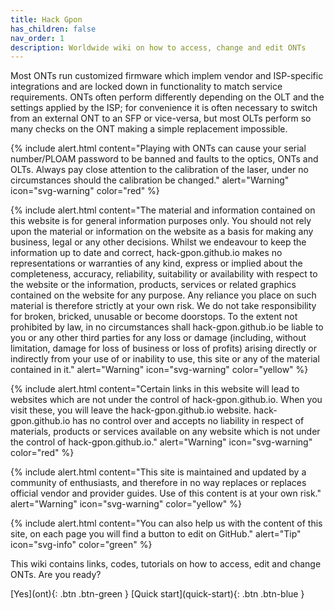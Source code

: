 ```yaml
---
title: Hack Gpon
has_children: false
nav_order: 1
description: Worldwide wiki on how to access, change and edit ONTs
---
```


Most ONTs run customized firmware which implem vendor and ISP-specific integrations and are locked down in functionality to match service requirements.
ONTs often perform differently depending on the OLT and the settings applied by the ISP; for convenience it is often necessary to switch from an external ONT to an SFP or vice-versa, but most OLTs perform so many checks on the ONT making a simple replacement impossible.

{% include alert.html content="Playing with ONTs can cause your serial number/PLOAM password to be banned and faults to the optics, ONTs and OLTs. Always pay close attention to the calibration of the laser, under no circumstances should the calibration be changed." alert="Warning"  icon="svg-warning" color="red" %}

{% include alert.html content="The material and information contained on this website is for general information purposes only. You should not rely upon the material or information on the website as a basis for making any business, legal or any other decisions. Whilst we endeavour to keep the information up to date and correct, hack-gpon.github.io makes no representations or warranties of any kind, express or implied about the completeness, accuracy, reliability, suitability or availability with respect to the website or the information, products, services or related graphics contained on the website for any purpose. Any reliance you place on such material is therefore strictly at your own risk. We do not take responsibility for broken, bricked, unusable or become doorstops. To the extent not prohibited by law, in no circumstances shall hack-gpon.github.io be liable to you or any other third parties for any loss or damage (including, without limitation, damage for loss of business or loss of profits) arising directly or indirectly from your use of or inability to use, this site or any of the material contained in it."  alert="Warning"  icon="svg-warning" color="yellow" %}

{% include alert.html content="Certain links in this website will lead to websites which are not under the control of hack-gpon.github.io. When you visit these, you will leave the hack-gpon.github.io website. hack-gpon.github.io has no control over and accepts no liability in respect of materials, products or services available on any website which is not under the control of hack-gpon.github.io."  alert="Warning"  icon="svg-warning" color="red" %}

{% include alert.html content="This site is maintained and updated by a community of enthusiasts, and therefore in no way replaces or replaces official vendor and provider guides. Use of this content is at your own risk."  alert="Warning"  icon="svg-warning" color="yellow" %}

{% include alert.html content="You can also help us with the content of this site, on each page you will find a button to edit on GitHub." alert="Tip"  icon="svg-info" color="green" %}

This wiki contains links, codes, tutorials on how to access, edit and change ONTs.
Are you ready?

<span class="fs-8">
[Yes](ont){: .btn .btn-green } [Quick start](quick-start){: .btn .btn-blue }
</span>